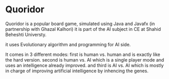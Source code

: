 # Quoridor
Quoridor is a popular board game, simulated using Java and Javafx
(in partnership with Ghazal Kalhori)
it is part of the AI subject in CE at Shahid Beheshti Universty.

  it uses Evolutionary algorithm and programming for AI side.

It comes in 3 different modes: 
  first is human vs. human and is exactly like the hard version.
  second is human vs. AI which is a single player mode and uses an intelligence already improved.
  and third is AI vs. AI which is mostly in charge of improving artificial intelligence by inhencing the genes.  
  
